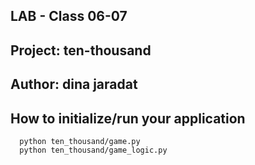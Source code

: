 ## LAB - Class 06-07
## Project: ten-thousand
## Author: dina jaradat
## How to initialize/run your application
      python ten_thousand/game.py
      python ten_thousand/game_logic.py
